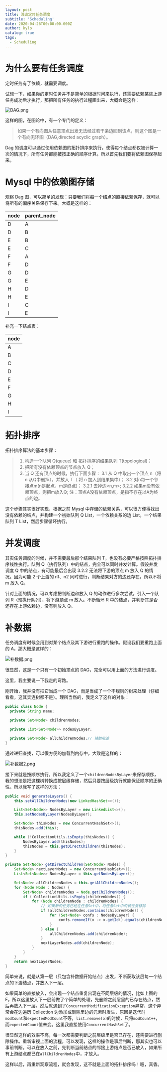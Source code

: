 ```yaml
---
layout: post
title: 浅谈定时任务调度
subtitle: 'Scheduling'
date: 2020-04-26T00:00:00.000Z
author: kylo
catalog: true
tags:
  - Scheduling
---
```


# 为什么要有任务调度

定时任务有了依赖，就需要调度。

试想一下，如果你的定时任务并不是简单的根据时间来执行，还需要依赖某些上游任务成功后才执行，那把所有任务的执行过程画出来，大概会是这样：

![DAG.png](http://assets.processon.com/chart_image/5ea54e791e085346f7209643.png)

这样的图，在图论中，有一个专门的定义：
> 如果一个有向图从任意顶点出发无法经过若干条边回到该点，则这个图是一个有向无环图（DAG,directed acyclic graph）。

Dag 的调度可以通过使用依赖图的拓扑排序来执行，使得每个结点都仅被计算一次的情况下，所有任务都能被按正确的顺序计算。所以首先我们要将依赖图保存起来。

# Mysql 中的依赖图存储

观察 Dag 图，可以简单的发现：只要我们将每一个结点的直接依赖保存，就可以将所有的偏序关系保存下来。大概是这样的：

node|parent_node
--|--
D|A
D|B
E|B
E|C
F|A
F|D
G|D
G|E
H|D
H|E
I|C
I|E

补充一下结点表：

node|
--|
A|
B|
C|
D|
E|
F|
G|
H|
I|


# 拓扑排序

拓扑排序算法的基本步骤：

> 1. 构造一个队列 Q(queue) 和 拓扑排序的结果队列 T(topological)；
> 2. 把所有没有依赖顶点的节点放入 Q；
> 3. 当 Q 还有顶点的时候，执行下面步骤：
>   3.1 从 Q 中取出一个顶点 n（将 n 从Q中删掉），并放入 T（ 将 n 加入到结果集中）；
>   3.2 对n每一个邻接点m(n是起点，m是终点)；
>     3.2.1 去掉边<n,m>;
>     3.2.2 如果m没有依赖顶点，则把m放入Q;
>     注：顶点A没有依赖顶点，是指不存在以A为终点的边。

这个步骤其实很好实现，根据之前 Mysql 中存储的依赖关系，可以很方便得找出没有依赖的结点，并构建一个初始队列 Q List，一个依赖关系的边 List，一个结果队列 T List，然后步骤循环执行。

# 并发调度

其实任务调度的时候，并不需要最后那个结果队列 T，也没有必要严格按照拓扑排序线性执行。队列 Q（执行队列）中的结点，完全可以同时并发计算。假设并发调度 Q 中的结点，有可能最后会出现 3.2.2 无法将下游的顶点 m 放入 Q 的情况。因为可能 2 个上游的 n1、n2 同时进行，判断结果对方的边还存在，所以不将 m 放入 Q。

针对上面的情况，可以考虑把判断边和放入 Q 的动作进行多次尝试。引入一个队列 R（预执行队列），将下游顶点 m 放入。不断循环 R 中的结点，并判断其是否还存在上游依赖边，没有则放入 Q。

# 补数据

任务调度有时候会用到对某个结点及其下游进行重跑的操作。假设我们要重跑上面的 A，那大概是这样的：

![补数据.png](http://assets.processon.com/chart_image/5ea7cbe6e401fd21c197779d.png)

很显然，这是一个只有一个初始顶点的 DAG，完全可以用上面的方法进行调度。

这里，我主要说一下我走的弯路。

刚开始，我并没有把它当成一个 DAG，而是当成了一个不规则的树来处理（仔细看看，这其实连树都不是）。理所当然的，我定义了这样的对象：

```java
public class Node {
  private String name;

  private Set<Node> childrenNodes;

  private List<Set<Node>> nodesByLayer;

  private Set<Node> allChildrenNodes;// 辅助用途
}
```

通过递归查找，可以很方便的加载到内存中，大致是这样的：

![补数据2.png](http://assets.processon.com/chart_image/5ea7d306e0b34d05e1b4e108.png)

接下来就是按顺序执行，所以我定义了一个```childrenNodesByLayer```来保存顺序，我的想法是把这棵树转换成按层级存储，然后只要按层级执行就能保证顺序的正确性。所以我写了这样的方法：

```java
public void generateLayers() {
    this.setAllChildrenNodes(new LinkedHashSet<>());

    List<Set<Node>> NodesByLayer = new LinkedList<>();
    this.setNodesByLayer(NodesByLayer);

    Set<Node> thisNodes = new ConcurrentHashSet<>();
    thisNodes.add(this);

    while (!CollectionUtils.isEmpty(thisNodes)) {
        NodesByLayer.add(thisNodes);
        thisNodes = this.getDirectChildren(thisNodes);
    }
}

private Set<Node> getDirectChildren(Set<Node> Nodes) {
    Set<Node> nextLayerNodes = new ConcurrentHashSet<>();
    List<Set<Node>> NodesByLayer = this.getNodesByLayer();

    Set<Node> allChildrenNodes = this.getAllChildrenNodes();
    for (Node Node : Nodes) {
        Set<Node> childrenNodes = Node.getChildrenNodes();
        if (!CollectionUtils.isEmpty(childrenNodes)) {
            for (Node childrenNode : childrenNodes) {
                // 如果新的任务已经在任务Set中，将任务Set中的该任务移除
                if (allChildrenNodes.contains(childrenNode)) {
                    for (Set<Node> confs : NodesByLayer) {
                        confs.removeIf(x -> x.getId().equals(childrenNode.getId()));
                    }
                } else {
                    allChildrenNodes.add(childrenNode);
                }
                nextLayerNodes.add(childrenNode);
            }
        }
    }
    return nextLayerNodes;
}
```

简单来说，就是从第一层（只包含补数据开始结点）出发，不断获取该层每一个结点的下游结点，并放入下一层。

如果简单的直接放入，会出现一个结点重复出现在不同层级的情况，比如上图的 F，所以这里放入下一层前做了个简单的处理，先删除之前层里的已存在结点，然后再放入下一层。然后就遇到了```ConcurrentModificationException```异常，这个异常会在边遍历 Collection 边添加或删除里边的元素时发生，原因是迭代时```modCount```和```expectedModCount```不等，```list.remove(o)```的时候，只将```modCount++```，而```expectedCount```值未变。这里我直接使用```ConcurrentHashSet```了。

很显然这样的效率不高，每一次都需要判断之前层级里是否已存在，还需要进行删除操作。重新审视上面的流程，可以发现，这样的操作是事后判断，那其实也可以事前判断。可以在放入之前，先判断当前结点的邻接上游结点是否已放入，如果所有上游结点都已在```allChildrenNodes```中，才放入。

这样以后，再重新观察流程，就会发现，这不就是上面的拓扑排序吗！嗯，真香。
